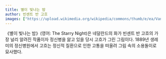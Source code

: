```yaml
---
title: 별이 빛나는 밤
author: 빈센트 반 고흐
images: ["https://upload.wikimedia.org/wikipedia/commons/thumb/e/ea/Van_Gogh_-_Starry_Night_-_Google_Art_Project.jpg/1280px-Van_Gogh_-_Starry_Night_-_Google_Art_Project.jpg"]
---
```


《별이 빛나는 밤》(영어: The Starry Night)은 네덜란드의 화가 빈센트 반 고흐의 가장 널리 알려진 작품이자 정신병을 앓고 있을 당시 고흐가 그린 그림이다. 1889년 생레미의 정신병원에서 고흐는 정신적 질환으로 인한 고통을 떠올려 그림 속의 소용돌이로 묘사했다.